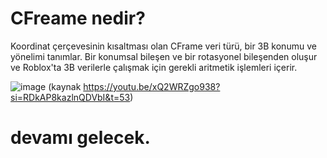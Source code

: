 # CFreame nedir?

Koordinat çerçevesinin kısaltması olan CFrame veri türü, bir 3B konumu ve yönelimi tanımlar. Bir konumsal bileşen ve bir rotasyonel bileşenden oluşur ve Roblox'ta 3B verilerle çalışmak için gerekli aritmetik işlemleri içerir.

![image](https://github.com/user-attachments/assets/bb0ac191-ccba-46e9-9d84-517f467b7362)
(kaynak https://youtu.be/xQ2WRZgo938?si=RDkAP8kazlnQDVbI&t=53)

# devamı gelecek.
